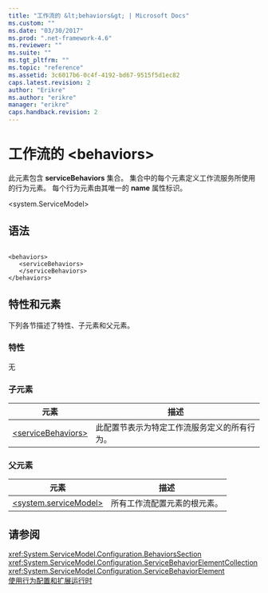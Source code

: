 ```yaml
---
title: "工作流的 &lt;behaviors&gt; | Microsoft Docs"
ms.custom: ""
ms.date: "03/30/2017"
ms.prod: ".net-framework-4.6"
ms.reviewer: ""
ms.suite: ""
ms.tgt_pltfrm: ""
ms.topic: "reference"
ms.assetid: 3c6017b6-0c4f-4192-bd67-9515f5d1ec82
caps.latest.revision: 2
author: "Erikre"
ms.author: "erikre"
manager: "erikre"
caps.handback.revision: 2
---
```

# 工作流的 &lt;behaviors&gt;
此元素包含 **serviceBehaviors** 集合。  集合中的每个元素定义工作流服务所使用的行为元素。  每个行为元素由其唯一的 **name** 属性标识。  
  
 \<system.ServiceModel\>  
  
## 语法  
  
```  
  
<behaviors>  
   <serviceBehaviors>  
   </serviceBehaviors>  
</behaviors>  
```  
  
## 特性和元素  
 下列各节描述了特性、子元素和父元素。  
  
### 特性  
 无  
  
### 子元素  
  
|元素|描述|  
|--------|--------|  
|[\<serviceBehaviors\>](../../../../../docs/framework/configure-apps/file-schema/windows-workflow-foundation/servicebehaviors-of-workflow.md)|此配置节表示为特定工作流服务定义的所有行为。|  
  
### 父元素  
  
|元素|描述|  
|--------|--------|  
|[\<system.serviceModel\>](../../../../../docs/framework/configure-apps/file-schema/wcf/system-servicemodel.md)|所有工作流配置元素的根元素。|  
  
## 请参阅  
 <xref:System.ServiceModel.Configuration.BehaviorsSection>   
 <xref:System.ServiceModel.Configuration.ServiceBehaviorElementCollection>   
 <xref:System.ServiceModel.Configuration.ServiceBehaviorElement>   
 [使用行为配置和扩展运行时](../../../../../docs/framework/wcf/extending/configuring-and-extending-the-runtime-with-behaviors.md)
